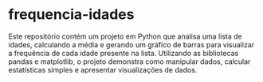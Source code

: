 # frequencia-idades
Este repositório contém um projeto em Python que analisa uma lista de idades, calculando a média e gerando um gráfico de barras para visualizar a frequência de cada idade presente na lista. Utilizando as bibliotecas pandas e matplotlib, o projeto demonstra como manipular dados, calcular estatísticas simples e apresentar visualizações de dados.
